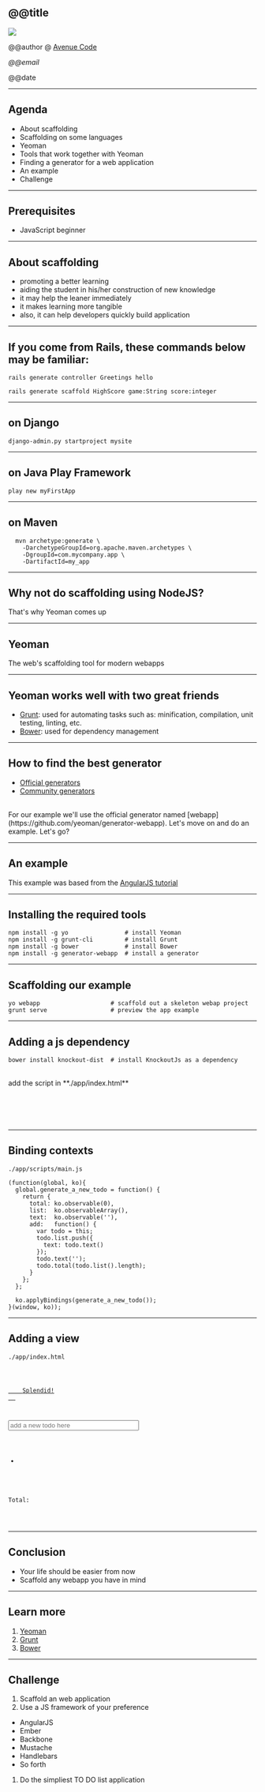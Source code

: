 ## @@title

<img src="img/cover.png" />

@@author @ [Avenue Code](http://www.avenuecode.com)

*@@email* <!-- .element: class="feature" -->

@@date

---

## Agenda

 - About scaffolding
 - Scaffolding on some languages
 - Yeoman
 - Tools that work together with Yeoman
 - Finding a generator for a web application
 - An example
 - Challenge

---

## Prerequisites

- JavaScript beginner

---

## About scaffolding

- promoting a better learning
- aiding the student in his/her construction of new knowledge
- it may help the leaner immediately
- it makes learning more tangible
- also, it can help developers quickly build application

---

## If you come from Rails, these commands below may be familiar:

```
rails generate controller Greetings hello
```

```
rails generate scaffold HighScore game:String score:integer
```

----

## on Django

```
django-admin.py startproject mysite
```

----

## on Java Play Framework

```
play new myFirstApp
```

----

## on Maven

```
  mvn archetype:generate \
    -DarchetypeGroupId=org.apache.maven.archetypes \
    -DgroupId=com.mycompany.app \
    -DartifactId=my_app
```

----

## Why not do scaffolding using NodeJS?

That's why Yeoman comes up

---

## Yeoman

The web's scaffolding tool for modern webapps

----

## Yeoman works well with two great friends

- [Grunt](http://gruntjs.com/): used for automating tasks such as: minification, compilation, unit testing, linting, etc.
- [Bower](http://bower.io/): used for dependency management

----

## How to find the best generator

- [Official generators](http://yeoman.io/official-generators.html)
- [Community generators](http://yeoman.io/community-generators.html)

<br>
For our example we'll use the official generator named [webapp](https://github.com/yeoman/generator-webapp). Let's move on and do an example. Let's go?

---

## An example

This example was based from the [AngularJS tutorial](http://angularjs.org/)

----

## Installing the required tools

```
npm install -g yo                # install Yeoman
npm install -g grunt-cli         # install Grunt
npm install -g bower             # install Bower
npm install -g generator-webapp  # install a generator
```

----

## Scaffolding our example

```
yo webapp                    # scaffold out a skeleton webap project
grunt serve                  # preview the app example
```

----

## Adding a js dependency

```
bower install knockout-dist  # install KnockoutJs as a dependency
```
<br>
add the script in **./app/index.html**

<pre class="prettyprint">
<code class="lang-html">
<script src="bower_components/knockout-dist/knockout.js"></script>
</code>
</pre>

----

## Binding contexts

``./app/scripts/main.js``
<br>

```
(function(global, ko){
  global.generate_a_new_todo = function() {
    return {
      total: ko.observable(0),
      list:  ko.observableArray(),
      text:  ko.observable(''),
      add:   function() {
        var todo = this;
        todo.list.push({
          text: todo.text()
        });
        todo.text('');
        todo.total(todo.list().length);
      }
    };
  };

  ko.applyBindings(generate_a_new_todo());
}(window, ko));

```

----

## Adding a view

``./app/index.html``
<br>

<pre class="prettyprint">
<code class="lang-html"><p>
  <a class="btn btn-lg btn-success" href="#" data-bind="click: add">
    Splendid!
  </a>
</p>

<input type="text" data-bind="value: text" size="30"
  placeholder="add a new todo here">

<ul data-bind="foreach: list">
  <li><span data-bind="text: text"></span></li>
</ul>

<p class="lead">Total: <span data-bind="text: total"></span></p>
</code>
</pre>

---

## Conclusion

- Your life should be easier from now
- Scaffold any webapp you have in mind

---

## Learn more

1. [Yeoman](http://yeoman.io/)
1. [Grunt](http://gruntjs.com)
1. [Bower](http://bower.io/)

---

## Challenge

1. Scaffold an web application
1. Use a JS framework of your preference
  - AngularJS
  - Ember
  - Backbone
  - Mustache
  - Handlebars
  - So forth
1. Do the simpliest TO DO list application
